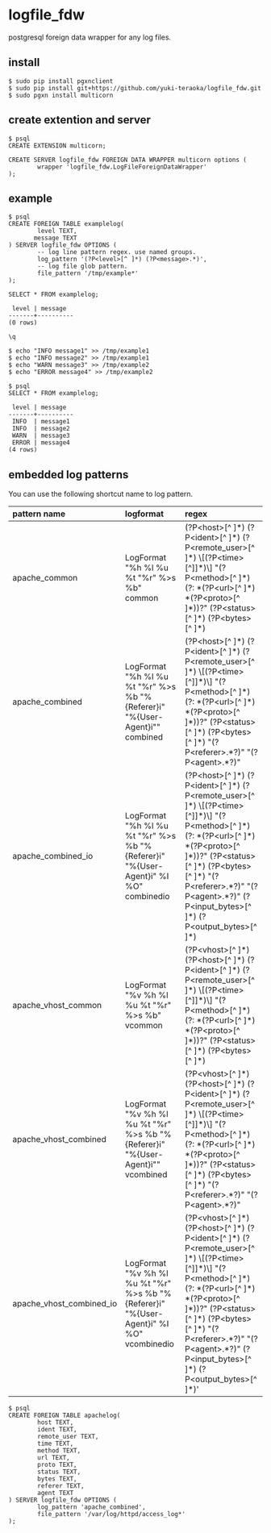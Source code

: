 logfile_fdw
==================================

postgresql foreign data wrapper for any log files.

install
---------------------

    $ sudo pip install pgxnclient
    $ sudo pip install git+https://github.com/yuki-teraoka/logfile_fdw.git
    $ sudo pgxn install multicorn


create extention and server
---------------------

    $ psql
    CREATE EXTENSION multicorn;
    
    CREATE SERVER logfile_fdw FOREIGN DATA WRAPPER multicorn options (
            wrapper 'logfile_fdw.LogFileForeignDataWrapper'
    );


example
---------------------

    $ psql
    CREATE FOREIGN TABLE examplelog(
            level TEXT,
           message TEXT
    ) SERVER logfile_fdw OPTIONS (
            -- log line pattern regex. use named groups.
            log_pattern '(?P<level>[^ ]*) (?P<message>.*)',
            -- log file glob pattern. 
            file_pattern '/tmp/example*'
    );
    
    SELECT * FROM examplelog;
    
     level | message
    -------+----------
    (0 rows)
    
    \q

    $ echo "INFO message1" >> /tmp/example1
    $ echo "INFO message2" >> /tmp/example1
    $ echo "WARN message3" >> /tmp/example2
    $ echo "ERROR message4" >> /tmp/example2

    $ psql
    SELECT * FROM examplelog;
    
     level | message
    -------+----------
     INFO  | message1
     INFO  | message2
     WARN  | message3
     ERROR | message4
    (4 rows)


embedded log patterns
---------------------

You can use the following shortcut name to log pattern.

| pattern name              | logformat   | regex       |
|:--------------------------|:------------|:------------|
| apache_common             | LogFormat "%h %l %u %t \"%r\" %\>s %b" common                                                  | (?P\<host\>[^ ]\*) (?P\<ident\>[^ ]\*) (?P\<remote_user\>[^ ]\*) \\[(?P\<time\>[^]]\*)\\] "(?P\<method\>[^ ]\*)(?: \*(?P\<url\>[^ ]\*) \*(?P\<proto\>[^ ]\*))?" (?P\<status\>[^ ]\*) (?P\<bytes\>[^ ]\*) |
| apache_combined           | LogFormat "%h %l %u %t \"%r\" %\>s %b \"%{Referer}i\" \"%{User-Agent}i\"" combined             | (?P\<host\>[^ ]\*) (?P\<ident\>[^ ]\*) (?P\<remote_user\>[^ ]\*) \\[(?P\<time\>[^]]\*)\\] "(?P\<method\>[^ ]\*)(?: \*(?P\<url\>[^ ]\*) \*(?P\<proto\>[^ ]\*))?" (?P\<status\>[^ ]\*) (?P\<bytes\>[^ ]\*) "(?P\<referer\>.\*?)" "(?P\<agent\>.\*?)" |
| apache_combined_io        | LogFormat "%h %l %u %t \"%r\" %\>s %b \"%{Referer}i\" \"%{User-Agent}i\" %I %O" combinedio     | (?P\<host\>[^ ]\*) (?P\<ident\>[^ ]\*) (?P\<remote_user\>[^ ]\*) \\[(?P\<time\>[^]]\*)\\] "(?P\<method\>[^ ]\*)(?: \*(?P\<url\>[^ ]\*) \*(?P\<proto\>[^ ]\*))?" (?P\<status\>[^ ]\*) (?P\<bytes\>[^ ]\*) "(?P\<referer\>.\*?)" "(?P\<agent\>.\*?)" (?P\<input_bytes\>[^ ]\*) (?P\<output_bytes\>[^ ]\*) |
| apache_vhost_common       | LogFormat "%v %h %l %u %t \"%r\" %\>s %b" vcommon                                              | (?P\<vhost\>[^ ]\*) (?P\<host\>[^ ]\*) (?P\<ident\>[^ ]\*) (?P\<remote_user\>[^ ]\*) \\[(?P\<time\>[^]]\*)\\] "(?P\<method\>[^ ]\*)(?: \*(?P\<url\>[^ ]\*) \*(?P\<proto\>[^ ]\*))?" (?P\<status\>[^ ]\*) (?P\<bytes\>[^ ]\*) |
| apache_vhost_combined     | LogFormat "%v %h %l %u %t \"%r\" %\>s %b \"%{Referer}i\" \"%{User-Agent}i\"" vcombined         | (?P\<vhost\>[^ ]\*) (?P\<host\>[^ ]\*) (?P\<ident\>[^ ]\*) (?P\<remote_user\>[^ ]\*) \\[(?P\<time\>[^]]\*)\\] "(?P\<method\>[^ ]\*)(?: \*(?P\<url\>[^ ]\*) \*(?P\<proto\>[^ ]\*))?" (?P\<status\>[^ ]\*) (?P\<bytes\>[^ ]\*) "(?P\<referer\>.\*?)" "(?P\<agent\>.\*?)" |
| apache_vhost_combined_io  | LogFormat "%v %h %l %u %t \"%r\" %\>s %b \"%{Referer}i\" \"%{User-Agent}i\" %I %O" vcombinedio | (?P\<vhost\>[^ ]\*) (?P\<host\>[^ ]\*) (?P\<ident\>[^ ]\*) (?P\<remote_user\>[^ ]\*) \\[(?P\<time\>[^]]\*)\\] "(?P\<method\>[^ ]\*)(?: \*(?P\<url\>[^ ]\*) \*(?P\<proto\>[^ ]\*))?" (?P\<status\>[^ ]\*) (?P\<bytes\>[^ ]\*) "(?P\<referer\>.\*?)" "(?P\<agent\>.\*?)" (?P\<input_bytes\>[^ ]\*) (?P\<output_bytes\>[^ ]\*)' |


    $ psql
    CREATE FOREIGN TABLE apachelog(
            host TEXT,
            ident TEXT,
            remote_user TEXT,
            time TEXT,
            method TEXT,
            url TEXT,
            proto TEXT,
            status TEXT,
            bytes TEXT,
            referer TEXT,
            agent TEXT
    ) SERVER logfile_fdw OPTIONS (
            log_pattern 'apache_combined',
            file_pattern '/var/log/httpd/access_log*'
    );

